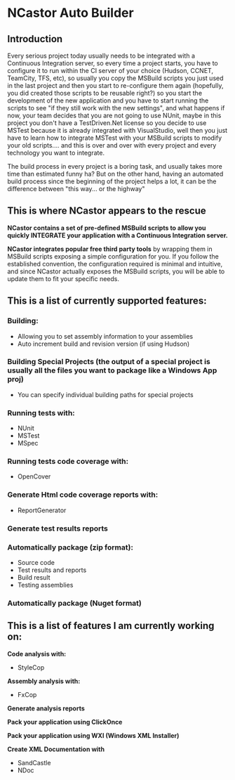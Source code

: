 # NCastor Auto Builder #

## Introduction ##

Every serious project today usually needs to be integrated with a Continuous Integration server, so every time a project starts, you have to configure it to run within the CI server of your choice (Hudson, CCNET, TeamCity, TFS, etc), so usually you copy the MSBuild scripts you just used in the last project and then you start to re-configure them again (hopefully, you did created those scripts to be reusable right?) so you start the development of the new application and you have to start running the scripts to see "if they still work with the new settings", and what happens if now, your team decides that you are not going to use NUnit, maybe in this project you don't have a TestDriven.Net license so you decide to use MSTest because it is already integrated with VisualStudio, well then you just have to learn how to integrate MSTest with your MSBuild scripts to modify your old scripts.... and this is over and over with every project and every technology you want to integrate.

The build process in every project is a boring task, and usually takes more time than estimated funny ha? But on the other hand, having an automated build process since the beginning of the project helps a lot, it can be the difference between "this way... or the highway"

## This is where NCastor appears to the rescue ##

**NCastor contains a set of pre-defined MSBuild scripts to allow you quickly INTEGRATE your application with a Continuous Integration server.**

**NCastor integrates popular free third party tools** by wrapping them in MSBuild scripts exposing a simple configuration for you. If you follow the established convention, the configuration required is minimal and intuitive, and since NCastor actually exposes the MSBuild scripts, you will be able to update them to fit your specific needs. 

## This is a list of currently supported features: ##

### Building: ###

- Allowing you to set assembly information to your assemblies
- Auto increment build and revision version (if using Hudson)

### Building Special Projects (the output of a special project is usually all the files you want to package like a Windows App proj) ###

- You can specify individual building paths for special projects 

### Running tests with: ###

- NUnit
- MSTest
- MSpec

### Running tests code coverage with: ###

- OpenCover

### Generate Html code coverage reports with: ###

- ReportGenerator

### Generate test results reports ###

### Automatically package (zip format): ###

- Source code
- Test results and reports
- Build result
- Testing assemblies

### Automatically package (Nuget format) ###


 

## This is a list of features I am currently working on: ##

**Code analysis with:**

- StyleCop

**Assembly analysis with:**

- FxCop

**Generate analysis reports**

**Pack your application using ClickOnce**

**Pack your application using WXI (Windows XML Installer)**

**Create XML Documentation with**

- SandCastle
- NDoc
